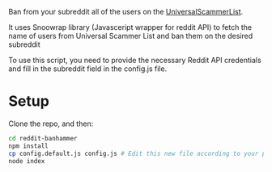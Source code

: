 Ban from your subreddit all of the users on the [UniversalScammerList](https://www.reddit.com/r/UniversalScammerList/wiki/banlist).

It uses Snoowrap library (Javasceript wrapper for reddit API) to fetch the name of users from Universal Scammer List and ban them on the desired subreddit

To use this script, you need to provide the necessary Reddit API credentials and fill in the subreddit field in the config.js file.

# Setup

Clone the repo, and then:

```bash
cd reddit-banhammer
npm install
cp config.default.js config.js # Edit this new file according to your preferences
node index
```
